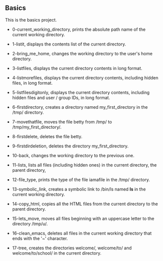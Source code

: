 ## Basics

This is the basics project.

* 0-current_working_directory, prints the absolute path name of the current working directory.

* 1-listit, displays the contents list of the current directory.

* 2-bring_me_home, changes the working directory to the user's home directory.

* 3-listfiles, displays the current directory contents in long format.

* 4-listmorefiles, displays the current directory contents, including hidden files, in long format.

* 5-listfilesdigitonly, displays the current directory contents, including hidden files and user / group IDs, in long format.

* 6-firstdirectory, creates a directory named my_first_directory in the /tmp/ directory.

* 7-movethatfile, moves the file betty from /tmp/ to /tmp/my_first_directory/.

* 8-firstdelete, deletes the file betty.

* 9-firstdirdeletion, deletes the directory my_first_directory.

* 10-back, changes the working directory to the previous one.

* 11-lists, lists all files (including hidden ones) in the current directory, the parent directory, 

* 12-file_type, prints the type of the file iamafile in the /tmp/ directory.

* 13-symbolic_link, creates a symbolic link to /bin/ls named __ls__ in the current working directory.

* 14-copy_html, copies all the HTML files from the current directory to the parent directory.

* 15-lets_move, moves all files beginning with an uppercase letter to the directory /tmp/u/.

* 16-clean_emacs, deletes all files in the current working directory that ends with the '~' character.

* 17-tree, creates the directories welcome/, welcome/to/ and welcome/to/school/ in the current directory.
